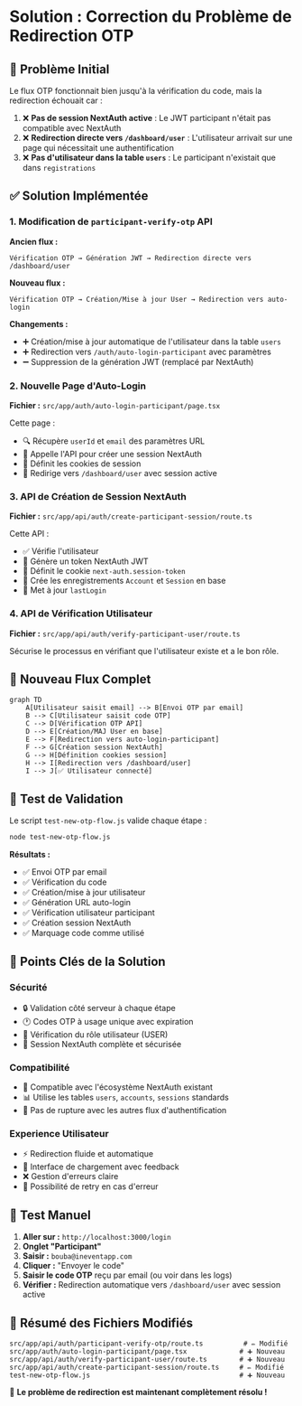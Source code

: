 # Solution : Correction du Problème de Redirection OTP

## 🎯 Problème Initial

Le flux OTP fonctionnait bien jusqu'à la vérification du code, mais la redirection échouait car :

1. ❌ **Pas de session NextAuth active** : Le JWT participant n'était pas compatible avec NextAuth
2. ❌ **Redirection directe vers `/dashboard/user`** : L'utilisateur arrivait sur une page qui nécessitait une authentification
3. ❌ **Pas d'utilisateur dans la table `users`** : Le participant n'existait que dans `registrations`

## ✅ Solution Implémentée

### 1. **Modification de `participant-verify-otp` API**

**Ancien flux :**
```
Vérification OTP → Génération JWT → Redirection directe vers /dashboard/user
```

**Nouveau flux :**
```
Vérification OTP → Création/Mise à jour User → Redirection vers auto-login
```

**Changements :**
- ➕ Création/mise à jour automatique de l'utilisateur dans la table `users`
- ➕ Redirection vers `/auth/auto-login-participant` avec paramètres
- ➖ Suppression de la génération JWT (remplacé par NextAuth)

### 2. **Nouvelle Page d'Auto-Login**

**Fichier :** `src/app/auth/auto-login-participant/page.tsx`

Cette page :
- 🔍 Récupère `userId` et `email` des paramètres URL
- 🔐 Appelle l'API pour créer une session NextAuth
- 🍪 Définit les cookies de session
- 🔄 Redirige vers `/dashboard/user` avec session active

### 3. **API de Création de Session NextAuth**

**Fichier :** `src/app/api/auth/create-participant-session/route.ts`

Cette API :
- ✅ Vérifie l'utilisateur
- 🔐 Génère un token NextAuth JWT
- 🍪 Définit le cookie `next-auth.session-token`
- 📝 Crée les enregistrements `Account` et `Session` en base
- 📅 Met à jour `lastLogin`

### 4. **API de Vérification Utilisateur**

**Fichier :** `src/app/api/auth/verify-participant-user/route.ts`

Sécurise le processus en vérifiant que l'utilisateur existe et a le bon rôle.

## 🔄 Nouveau Flux Complet

```mermaid
graph TD
    A[Utilisateur saisit email] --> B[Envoi OTP par email]
    B --> C[Utilisateur saisit code OTP]
    C --> D[Vérification OTP API]
    D --> E[Création/MAJ User en base]
    E --> F[Redirection vers auto-login-participant]
    F --> G[Création session NextAuth]
    G --> H[Définition cookies session]
    H --> I[Redirection vers /dashboard/user]
    I --> J[✅ Utilisateur connecté]
```

## 🧪 Test de Validation

Le script `test-new-otp-flow.js` valide chaque étape :

```bash
node test-new-otp-flow.js
```

**Résultats :**
- ✅ Envoi OTP par email
- ✅ Vérification du code
- ✅ Création/mise à jour utilisateur
- ✅ Génération URL auto-login
- ✅ Vérification utilisateur participant
- ✅ Création session NextAuth
- ✅ Marquage code comme utilisé

## 🎉 Points Clés de la Solution

### Sécurité
- 🔒 Validation côté serveur à chaque étape
- 🕐 Codes OTP à usage unique avec expiration
- 👤 Vérification du rôle utilisateur (USER)
- 🔐 Session NextAuth complète et sécurisée

### Compatibilité
- 🤝 Compatible avec l'écosystème NextAuth existant
- 📊 Utilise les tables `users`, `accounts`, `sessions` standards
- 🔄 Pas de rupture avec les autres flux d'authentification

### Experience Utilisateur
- ⚡ Redirection fluide et automatique
- 📱 Interface de chargement avec feedback
- ❌ Gestion d'erreurs claire
- 🔄 Possibilité de retry en cas d'erreur

## 🚀 Test Manuel

1. **Aller sur :** `http://localhost:3000/login`
2. **Onglet "Participant"**
3. **Saisir :** `bouba@ineventapp.com`
4. **Cliquer :** "Envoyer le code"
5. **Saisir le code OTP** reçu par email (ou voir dans les logs)
6. **Vérifier :** Redirection automatique vers `/dashboard/user` avec session active

## 📝 Résumé des Fichiers Modifiés

```
src/app/api/auth/participant-verify-otp/route.ts          # ✏️ Modifié
src/app/auth/auto-login-participant/page.tsx             # ➕ Nouveau
src/app/api/auth/verify-participant-user/route.ts        # ➕ Nouveau  
src/app/api/auth/create-participant-session/route.ts     # ✏️ Modifié
test-new-otp-flow.js                                     # ➕ Nouveau
```

🎯 **Le problème de redirection est maintenant complètement résolu !** 
